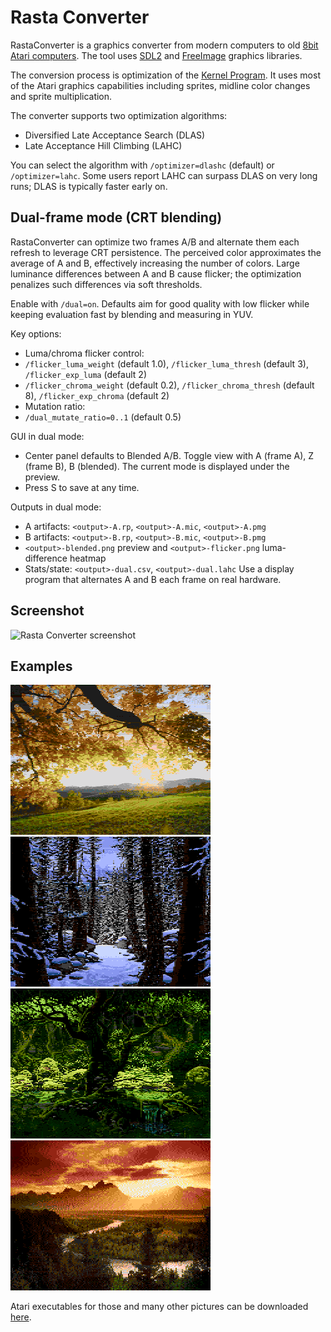 Rasta Converter
===============

RastaConverter is a graphics converter from modern computers to old [8bit Atari computers](http://en.wikipedia.org/wiki/Atari_8-bit_family).
The tool uses [SDL2](https://www.libsdl.org/) and [FreeImage](http://freeimage.sourceforge.net/) graphics libraries.

The conversion process is optimization of the [Kernel Program](http://www.atariarchives.org/dere/chapt05.php#H5_7).
It uses most of the Atari graphics capabilities including sprites, midline color changes and sprite multiplication. 

The converter supports two optimization algorithms:

- Diversified Late Acceptance Search (DLAS)
- Late Acceptance Hill Climbing (LAHC)

You can select the algorithm with `/optimizer=dlashc` (default) or `/optimizer=lahc`. Some users report LAHC can surpass DLAS on very long runs; DLAS is typically faster early on.

Dual-frame mode (CRT blending)
---------------------------------------
RastaConverter can optimize two frames A/B and alternate them each refresh to leverage CRT persistence. The perceived color approximates the average of A and B, effectively increasing the number of colors. Large luminance differences between A and B cause flicker; the optimization penalizes such differences via soft thresholds.

Enable with `/dual=on`. Defaults aim for good quality with low flicker while keeping evaluation fast by blending and measuring in YUV.

Key options:
 - Luma/chroma flicker control:
  - `/flicker_luma_weight` (default 1.0), `/flicker_luma_thresh` (default 3), `/flicker_exp_luma` (default 2)
  - `/flicker_chroma_weight` (default 0.2), `/flicker_chroma_thresh` (default 8), `/flicker_exp_chroma` (default 2)
 - Mutation ratio:
  - `/dual_mutate_ratio=0..1` (default 0.5)

GUI in dual mode:
- Center panel defaults to Blended A/B. Toggle view with A (frame A), Z (frame B), B (blended). The current mode is displayed under the preview.
- Press S to save at any time.

Outputs in dual mode:
- A artifacts: `<output>-A.rp`, `<output>-A.mic`, `<output>-A.pmg`
- B artifacts: `<output>-B.rp`, `<output>-B.mic`, `<output>-B.pmg`
- `<output>-blended.png` preview and `<output>-flicker.png` luma-difference heatmap
- Stats/state: `<output>-dual.csv`, `<output>-dual.lahc`
Use a display program that alternates A and B each frame on real hardware.

Screenshot
----------
![Rasta Converter screenshot](https://github.com/ilmenit/RastaConverter/raw/master/examples/screenshot.png "Rasta Converter screenshot")

Examples
--------
![Example1](http://github.com/ilmenit/RastaConverter/raw/master/examples/ilmenit-autumn-new-output.png)
![Example2](http://github.com/ilmenit/RastaConverter/raw/master/examples/ilmenit-snow_woods.xex-output.png)
![Example3](http://github.com/ilmenit/RastaConverter/raw/master/examples/ilmenit-fairey_wood.xex-output.png)
![Example4](http://github.com/ilmenit/RastaConverter/raw/master/examples/ilmenit-landscape.xex-output.png)

Atari executables for those and many other pictures can be downloaded [here](https://github.com/ilmenit/RastaConverter/blob/master/examples/atari-executables.zip?raw=true).

